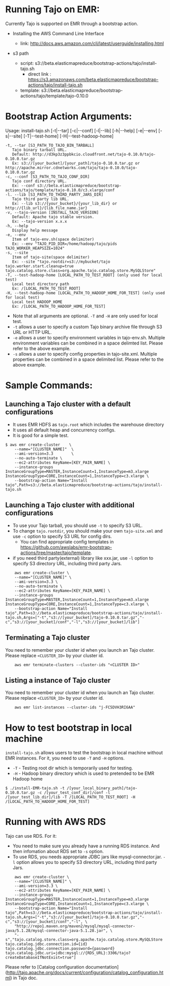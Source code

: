 Running Tajo on EMR:
======================
Currently Tajo is supported on EMR through a bootstrap action.

* Installing the AWS Command Line Interface
  * link: http://docs.aws.amazon.com/cli/latest/userguide/installing.html

* s3 path
  * script: s3://beta.elasticmapreduce/bootstrap-actions/tajo/install-tajo.sh
    * direct link : https://s3.amazonaws.com/beta.elasticmapreduce/bootstrap-actions/tajo/install-tajo.sh
  * template: s3://beta.elasticmapreduce/bootstrap-actions/tajo/template/tajo-0.10.0
   
Bootstrap Action Arguments:
==========================

Usage: install-tajo.sh [-t|--tar] [-c|--conf] [-l|--lib] [-h|--help] [-e|--env] [-s|--site] [-T|--test-home] [-H|--test-hadoop-home]

    -t, --tar [S3_PATH_TO_TAJO_BIN_TARBALL]
       Tajo binary tarball URL.
       Default: http://d3kp3z3ppbkcio.cloudfront.net/tajo-0.10.0/tajo-0.10.0.tar.gz
       Ex: s3://[your_bucket]/[your_path]/tajo-0.10.0.tar.gz or http://apache.mirror.cdnetworks.com/tajo/tajo-0.10.0/tajo-0.10.0.tar.gz
    -c, --conf [S3_PATH_TO_TAJO_CONF_DIR] 
       Tajo conf directory URL.
       Ex: --conf s3://beta.elasticmapreduce/bootstrap-actions/tajo/template/tajo-0.10.0/c3.xlarge/conf
    -l. --lib [S3_PATH_TO_THIRD_PARTY_JARS_DIR]
       Tajo third party lib URL.
       Ex: --lib s3://{your_bucket}/{your_lib_dir} or http://{lib_url}/{lib_file_name.jar}
    -v, --tajo-version [INSTALL_TAJO_VERSION]
       Default: Apache tajo stable version.
       Ex: --tajo-version x.x.x
    -h, --help
       Display help message
    -e, --env
       Item of tajo-env.sh(space delimiter)
       Ex: --env "TAJO_PID_DIR=/home/hadoop/tajo/pids TAJO_WORKER_HEAPSIZE=1024"
    -s, --site
       Item of tajo-site(space delimiter)
       Ex: --site "tajo.rootdir=s3://mybucket/tajo tajo.worker.start.cleanup=true tajo.catalog.store.class=org.apache.tajo.catalog.store.MySQLStore"
    -T, --test-hadoop-home [LOCAL_PATH_TO_TEST_ROOT] (only used for local test)
       Local test directory path
       Ex: /[LOCAL_PATH_TO_TEST_ROOT]
    -H, --test-hadoop-home [LOCAL_PATH_TO_HADOOP_HOME_FOR_TEST] (only used for local test)
       Local test HADOOP_HOME
       Ex: /[LOCAL_PATH_TO_HADOOP_HOME_FOR_TEST]

 * Note that all arguments are optional. ``-T`` and ``-H`` are only used for local test.
 * ``-t`` allows a user to specify a custom Tajo binary archive file through S3 URL or HTTP URL.
 * ``-e`` allows a user to specify environment variables in tajo-env.sh. Multiple environment variables can be combined in a space delimted list. Please refer to the above example.
 * ``-s`` allows a user to specify config properties in tajo-site.xml. Multiple properties can be combined in a space delimited list. Please refer to the above example.

Sample Commands:
================

Launching a Tajo cluster with a default configurations
-------------------------------------------------------
 * It uses EMR HDFS as ```tajo.root``` which includes the warehouse directory
 * It uses all default heap and concurrency configs.
 * It is good for a simple test. 
 
```
$ aws emr create-cluster    \
	--name="[CLUSTER_NAME]"  \
	--ami-version=3.3        \
	--no-auto-terminate	\
	--ec2-attributes KeyName=[KEY_PAIR_NAME] \
	--instance-groups InstanceGroupType=MASTER,InstanceCount=1,InstanceType=m3.xlarge InstanceGroupType=CORE,InstanceCount=1,InstanceType=c3.xlarge \
	--bootstrap-action Name="Install tajo",Path=s3://beta.elasticmapreduce/bootstrap-actions/tajo/install-tajo.sh
```

Launching a Tajo cluster with additional configurations
-------------------------------------------------------


 * To use your Tajo tarball, you should use ```-t``` to specify S3 URL.
 * To change ```tajo.rootdir```, you should make your own ```tajo-site.xml``` and use ```-c``` option to specify S3 URL for config dirs.
   * You can find appropriate config templates in https://github.com/awslabs/emr-bootstrap-actions/tree/master/tajo/template.
 * if you need third party(external) library like xxx.jar, use ```-l``` option to specify S3 directory URL, including third party Jars.
 
```
    aws emr create-cluster \
    --name="[CLUSTER_NAME]" \
    --ami-version=3.3 \
    --no-auto-terminate	\
    --ec2-attributes KeyName=[KEY_PAIR_NAME] \
    --instance-groups InstanceGroupType=MASTER,InstanceCount=1,InstanceType=m3.xlarge InstanceGroupType=CORE,InstanceCount=1,InstanceType=c3.xlarge \
    --bootstrap-action Name="Install tajo",Path=s3://beta.elasticmapreduce/bootstrap-actions/tajo/install-tajo.sh,Args=["-t","s3://[your_bucket]/tajo-0.10.0.tar.gz","-c","s3://[your_bucket]/conf","-l","s3://[your_bucket]/lib"]
```

Terminating a Tajo cluster
-------------------------------------------------------

You need to remember your cluster id when you launch an Tajo cluster. Please replace ```<CLUSTER_ID>``` by your cluster id.

```
    aws emr terminate-clusters --cluster-ids "<CLUSTER ID>"
```

Listing a instance of Tajo cluster
-------------------------------------------------------

You need to remember your cluster id when you launch an Tajo cluster. Please replace ```<CLUSTER_ID>``` by your cluster id.

```
    aws emr list-instances --cluster-ids "j-FC5DVH3RI6AA"
```

How to test bootstrap in local machine
=======================================
```install-tajo.sh``` allows users to test the bootstrap in local machine without EMR instances. For it, you need to use ```-T``` and ```-H``` options.
 * ```-T``` - Testing root dir which is temporarily used for testing.
 * ```-H``` - Hadoop binary directory which is used to pretended to be EMR Hadoop home

```   
$ ./install-EMR-tajo.sh -t /[your_local_binary_path]/tajo-0.10.0.tar.gz -c /[your_test_conf_dir]/conf -l /[your_test_lib_dir]/lib -T /[LOCAL_PATH_TO_TEST_ROOT] -H /[LOCAL_PATH_TO_HADOOP_HOME_FOR_TEST]
```


Running with AWS RDS
====================
Tajo can use RDS. For it:
 * You need to make sure you already have a running RDS instance. And then infomation about RDS set to ```-s``` option.
 * To use RDS, you needs appropriate JDBC jars like mysql-connector.jar. ```-l``` option allows you to specify S3 directory URL, including third party Jars.

```
    aws emr create-cluster \
    --name="[CLUSTER_NAME]" \
    --ami-version=3.3 \
    --ec2-attributes KeyName=[KEY_PAIR_NAME] \
    --instance-groups InstanceGroupType=MASTER,InstanceCount=1,InstanceType=m3.xlarge InstanceGroupType=CORE,InstanceCount=1,InstanceType=c3.xlarge \
    --bootstrap-action Name="Install tajo",Path=s3://beta.elasticmapreduce/bootstrap-actions/tajo/install-tajo.sh,Args=["-t","s3://[your_bucket]/tajo-0.10.0.tar.gz","-c","s3://[your_bucket]/conf","-l", \
    "http://repo1.maven.org/maven2/mysql/mysql-connector-java/5.1.28/mysql-connector-java-5.1.28.jar", \
    "-s","tajo.catalog.store.class=org.apache.tajo.catalog.store.MySQLStore tajo.catalog.jdbc.connection.id={id} tajo.catalog.jdbc.connection.password={password} tajo.catalog.jdbc.uri=jdbc:mysql://{RDS_URL}:3306/tajo?createDatabaseIfNotExist=true"]
```

Please refer to [Catalog configuration documentation] (http://tajo.apache.org/docs/current/configuration/catalog_configuration.html) in Tajo doc.

